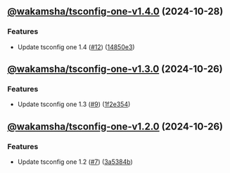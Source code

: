 ## [@wakamsha/tsconfig-one-v1.4.0](https://github.com/wakamsha/learn-node-packages/compare/@wakamsha/tsconfig-one-v1.3.0...@wakamsha/tsconfig-one-v1.4.0) (2024-10-28)

### Features

* Update tsconfig one 1.4 ([#12](https://github.com/wakamsha/learn-node-packages/issues/12)) ([14850e3](https://github.com/wakamsha/learn-node-packages/commit/14850e37d556e8e94783397f4f07e278040b4bf6))

## [@wakamsha/tsconfig-one-v1.3.0](https://github.com/wakamsha/learn-node-packages/compare/@wakamsha/tsconfig-one-v1.2.0...@wakamsha/tsconfig-one-v1.3.0) (2024-10-26)

### Features

* Update tsconfig one 1.3 ([#9](https://github.com/wakamsha/learn-node-packages/issues/9)) ([1f2e354](https://github.com/wakamsha/learn-node-packages/commit/1f2e354d911801d2b505afec410b65dab841769e))

## [@wakamsha/tsconfig-one-v1.2.0](https://github.com/wakamsha/learn-node-packages/compare/@wakamsha/tsconfig-one-v1.1.0...@wakamsha/tsconfig-one-v1.2.0) (2024-10-26)

### Features

* Update tsconfig one 1.2 ([#7](https://github.com/wakamsha/learn-node-packages/issues/7)) ([3a5384b](https://github.com/wakamsha/learn-node-packages/commit/3a5384b30d25ba61b161a138e66b798cccb3fa13))
